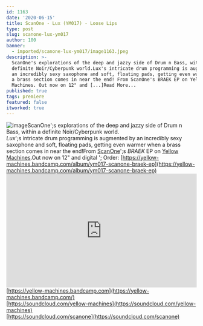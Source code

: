 ```yaml
---
id: 1163
date: '2020-06-15'
title: ScanOne - Lux (YM017) - Loose Lips
type: post
slug: scanone-lux-ym017
author: 100
banner:
  - imported/scanone-lux-ym017/image1163.jpeg
description: >-
  ScanOne's explorations of the deep and jazzy side of Drum n Bass, within a
  definite Noir/Cyberpunk world.Lux's intricate drum programming is augmented by
  an incredibly sexy saxophone and soft, floating pads, getting even warmer when
  a brass section comes in near the end! From ScanOne's BRAEK EP on Yellow
  Machines. Out now on 12" and [...]Read More...
published: true
tags: premiere
featured: false
itworked: true
---
```

![image](../imported/scanone-lux-ym017/image1163.jpeg)ScanOne';s explorations of the deep and jazzy side of Drum n Bass, within a definite Noir/Cyberpunk world.  
_Lux_';s intricate drum programming is augmented by an incredibly sexy saxophone and soft, floating pads, getting even warmer when a brass section comes in near the end!From [ScanOne](https://scanone.bandcamp.com/)';s _BRAEK_ EP on [Yellow Machines](https://yellow-machines.bandcamp.com/).Out now on 12" and digital '; Order: [](https://yellow-machines.bandcamp.com/album/ym017-scanone-braek-ep)[https://yellow-machines.bandcamp.com/album/ym017-scanone-braek-ep](https://yellow-machines.bandcamp.com/album/ym017-scanone-braek-ep)<iframe width='100%' height='300' scrolling='no' frameborder='no' allow='autoplay' src='https://w.soundcloud.com/player/?url=https%3A//api.soundcloud.com/tracks/840515497&color=%23ff5500&auto_play=false&hide_related=true&show_comments=true&show_user=true&show_reposts=false&show_teaser=false'></iframe>  
[](https://soundcloud.com/yellow-machines)[](https://yellow-machines.bandcamp.com/)[https://yellow-machines.bandcamp.com](https://yellow-machines.bandcamp.com/)  
[https://soundcloud.com/yellow-machines](https://soundcloud.com/yellow-machines)  
[](https://soundcloud.com/scanone)[https://soundcloud.com/scanone](https://soundcloud.com/scanone)